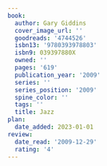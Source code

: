 ```yaml
---
book:
  author: Gary Giddins
  cover_image_url: ''
  goodreads: '4744526'
  isbn13: '9780393978803'
  isbn9: 039397880X
  owned: ''
  pages: '619'
  publication_year: '2009'
  series: ''
  series_position: '2009'
  spine_color: ''
  tags: ''
  title: Jazz
plan:
  date_added: 2023-01-01
review:
  date_read: '2009-12-29'
  rating: '4'
---
```

